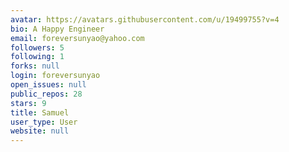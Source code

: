 ```yaml
---
avatar: https://avatars.githubusercontent.com/u/19499755?v=4
bio: A Happy Engineer
email: foreversunyao@yahoo.com
followers: 5
following: 1
forks: null
login: foreversunyao
open_issues: null
public_repos: 28
stars: 9
title: Samuel
user_type: User
website: null
---
```


